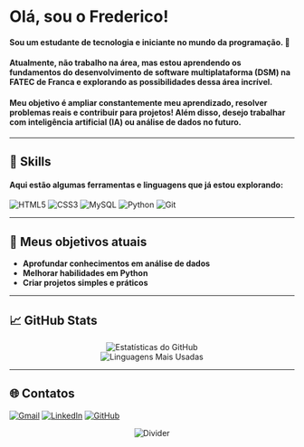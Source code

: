# Olá, sou o Frederico!

#### Sou um estudante de tecnologia e iniciante no mundo da programação. 🚀  
#### Atualmente, não trabalho na área, mas estou aprendendo os fundamentos do desenvolvimento de software multiplataforma (DSM) na FATEC de Franca e explorando as possibilidades dessa área incrível.  
#### Meu objetivo é ampliar constantemente meu aprendizado, resolver problemas reais e contribuir para projetos! Além disso, desejo trabalhar com inteligência artificial (IA) ou análise de dados no futuro.

---

## 🚀 Skills

#### Aqui estão algumas ferramentas e linguagens que já estou explorando:

 ![HTML5](https://img.shields.io/badge/HTML5-E34F26?style=for-the-badge&logo=html5&logoColor=white)
 ![CSS3](https://img.shields.io/badge/CSS3-1572B6?style=for-the-badge&logo=css3&logoColor=white)
 ![MySQL](https://img.shields.io/badge/MySQL-00000F?style=for-the-badge&logo=mysql&logoColor=white)
 ![Python](https://img.shields.io/badge/python-3670A0?style=for-the-badge&logo=python&logoColor=ffdd54)
 ![Git](https://img.shields.io/badge/GIT-E44C30?style=for-the-badge&logo=git&logoColor=white)

---

## 🎯 Meus objetivos atuais

- **Aprofundar conhecimentos em análise de dados**
- **Melhorar habilidades em Python**
- **Criar projetos simples e práticos**

---

## 📈 GitHub Stats

<div align="center">
  <img src="https://github-readme-stats.vercel.app/api?username=Fredericobarbosa&show_icons=true&theme=radical&hide_title=true&hide=stars" alt="Estatísticas do GitHub">
  <br>
  <img src="https://github-readme-stats.vercel.app/api/top-langs/?username=Fredericobarbosa&layout=compact&theme=radical&hide_title=true" alt="Linguagens Mais Usadas">
</div>

---

## 🌐 Contatos

[![Gmail](https://img.shields.io/badge/Gmail-333333?style=for-the-badge&logo=gmail&logoColor=red)](mailto:fredericopessoa13@gmail.com)
[![LinkedIn](https://img.shields.io/badge/LinkedIn-0077B5?style=for-the-badge&logo=linkedin&logoColor=white)](https://www.linkedin.com/in/frederico-pessoa-barbosa-a2720618b/) 
[![GitHub](https://img.shields.io/badge/GitHub-100000?style=for-the-badge&logo=github&logoColor=white)](https://github.com/Fredericobarbosa)

<p align="center">
  <img src="https://user-images.githubusercontent.com/73097560/115834477-dbab4500-a447-11eb-908a-139a6edaec5c.gif" alt="Divider">
</p>
